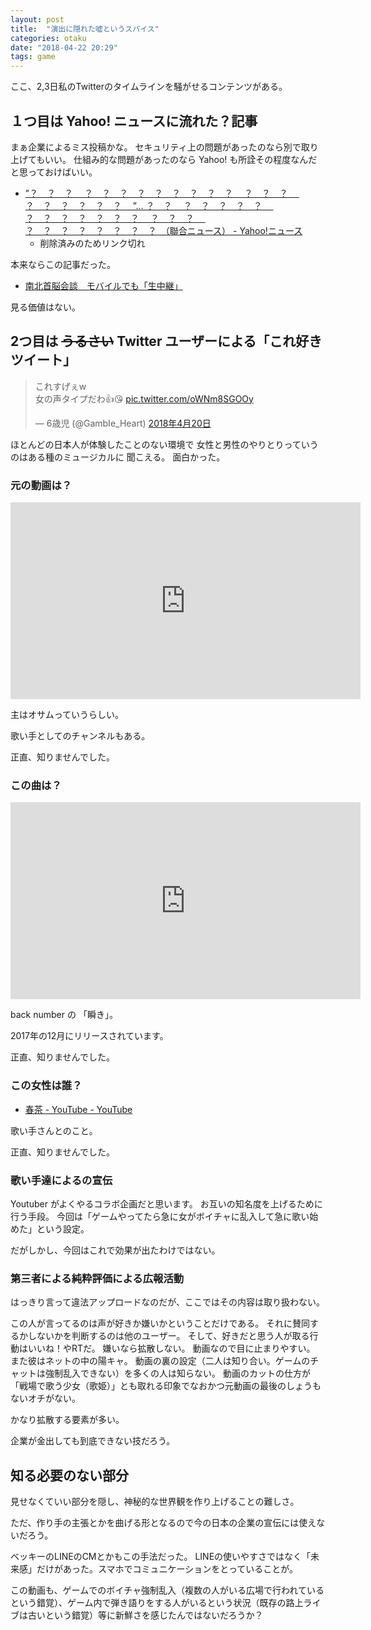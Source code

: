 ```yaml
---
layout: post
title:  "演出に隠れた嘘というスパイス"
categories: otaku
date: "2018-04-22 20:29"
tags: game
---
```


ここ、2,3日私のTwitterのタイムラインを騒がせるコンテンツがある。

## １つ目は Yahoo! ニュースに流れた？記事

まぁ企業によるミス投稿かな。
セキュリティ上の問題があったのなら別で取り上げてもいい。
仕組み的な問題があったのなら Yahoo! も所詮その程度なんだと思っておけばいい。

- [”？　？　？　 ？　？　？　？　？　？　？　？　？　 ？　？　？　 ？　？　？　？　？　？　 ”... ？　？　 ？　？　？　？　？　 ？　？　？　？　？　？　？　 ？　？　？　 ？　？　？　？　？　？　？　？　（聯合ニュース） - Yahoo!ニュース]( https://headlines.yahoo.co.jp/hl?a=20180422-00000028-yonh-kr)
  - 削除済みのためリンク切れ

本来ならこの記事だった。

- [南北首脳会談　モバイルでも「生中継」](http://japanese.yonhapnews.co.kr/headline/2018/04/22/0200000000AJP20180422000600882.HTML)

見る価値はない。

## 2つ目は ~~うるさい~~ Twitter ユーザーによる「これ好きツイート」

<blockquote class="twitter-tweet" data-lang="ja"><p lang="ja" dir="ltr">これすげぇw<br>女の声タイプだわ👍😘 <a href="https://t.co/oWNm8SGOOy">pic.twitter.com/oWNm8SGOOy</a></p>&mdash; 6歳児 (@GambIe_Heart) <a href="https://twitter.com/GambIe_Heart/status/987299589194567682?ref_src=twsrc%5Etfw">2018年4月20日</a></blockquote>
<script async src="https://platform.twitter.com/widgets.js" charset="utf-8"></script>

ほとんどの日本人が体験したことのない環境で
女性と男性のやりとりっていうのはある種のミュージカルに
聞こえる。
面白かった。

### 元の動画は？

<div class="google">
  <iframe width="560" height="315" src="https://www.youtube.com/embed/rVAsOQ4vrzk" frameborder="0" allow="autoplay; encrypted-media" allowfullscreen></iframe>
</div>

主はオサムっていうらしい。

歌い手としてのチャンネルもある。

正直、知りませんでした。

### この曲は？

<div class="google">
  <iframe width="560" height="315" src="https://www.youtube.com/embed/s-O_JV8j8wc" frameborder="0" allow="autoplay; encrypted-media" allowfullscreen></iframe>
</div>

back number の 「瞬き」。

2017年の12月にリリースされています。

正直、知りませんでした。

### この女性は誰？

- [春茶 \- YouTube \- YouTube](https://www.youtube.com/channel/UChNxH3wxiElBSAdAyMfNhJQ/about)

歌い手さんとのこと。

正直、知りませんでした。

### 歌い手達によるの宣伝

Youtuber がよくやるコラボ企画だと思います。
お互いの知名度を上げるために行う手段。
今回は「ゲームやってたら急に女がボイチャに乱入して急に歌い始めた」という設定。

だがしかし、今回はこれで効果が出たわけではない。

### 第三者による純粋評価による広報活動

はっきり言って違法アップロードなのだが、ここではその内容は取り扱わない。

この人が言ってるのは声が好きか嫌いかということだけである。
それに賛同するかしないかを判断するのは他のユーザー。
そして、好きだと思う人が取る行動はいいね！やRTだ。
嫌いなら拡散しない。
動画なので目に止まりやすい。
また彼はネットの中の陽キャ。
動画の裏の設定（二人は知り合い。ゲームのチャットは強制乱入できない）を多くの人は知らない。
動画のカットの仕方が「戦場で歌う少女（歌姫）」とも取れる印象でなおかつ元動画の最後のしょうもないオチがない。

かなり拡散する要素が多い。

企業が金出しても到底できない技だろう。

## 知る必要のない部分

見せなくていい部分を隠し、神秘的な世界観を作り上げることの難しさ。

ただ、作り手の主張とかを曲げる形となるので今の日本の企業の宣伝には使えないだろう。

ベッキーのLINEのCMとかもこの手法だった。
LINEの使いやすさではなく「未来感」だけがあった。スマホでコミュニケーションをとっていることが。

この動画も、ゲームでのボイチャ強制乱入（複数の人がいる広場で行われているという錯覚）、ゲーム内で弾き語りをする人がいるという状況（既存の路上ライブは古いという錯覚）等に新鮮さを感じたんではないだろうか？
